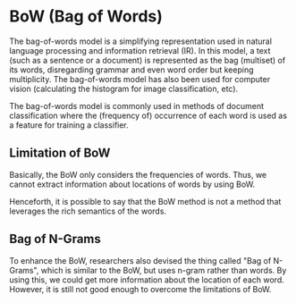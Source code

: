 # BoW (Bag of Words)

The bag-of-words model is a simplifying representation used in natural language processing and information retrieval (IR). In this model, a text (such as a sentence or a document) is represented as the bag (multiset) of its words, disregarding grammar and even word order but keeping multiplicity. The bag-of-words model has also been used for computer vision (calculating the histogram for image classification, etc).

The bag-of-words model is commonly used in methods of document classification where the (frequency of) occurrence of each word is used as a feature for training a classifier.

## Limitation of BoW

Basically, the BoW only considers the frequencies of words. Thus, we cannot extract information about locations of words by using BoW.

Henceforth, it is possible to say that the BoW method is not a method that leverages the rich semantics of the words.

## Bag of N-Grams

To enhance the BoW, researchers also devised the thing called "Bag of N-Grams", which is similar to the BoW, but uses n-gram rather than words. By using this, we could get more information about the location of each word. However, it is still not good enough to overcome the limitations of BoW.
